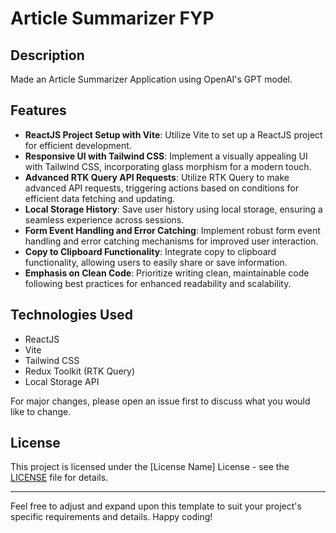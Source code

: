 # Article Summarizer FYP

## Description
Made an Article Summarizer Application using OpenAI's GPT model.


## Features

- **ReactJS Project Setup with Vite**: Utilize Vite to set up a ReactJS project for efficient development.
- **Responsive UI with Tailwind CSS**: Implement a visually appealing UI with Tailwind CSS, incorporating glass morphism for a modern touch.
- **Advanced RTK Query API Requests**: Utilize RTK Query to make advanced API requests, triggering actions based on conditions for efficient data fetching and updating.
- **Local Storage History**: Save user history using local storage, ensuring a seamless experience across sessions.
- **Form Event Handling and Error Catching**: Implement robust form event handling and error catching mechanisms for improved user interaction.
- **Copy to Clipboard Functionality**: Integrate copy to clipboard functionality, allowing users to easily share or save information.
- **Emphasis on Clean Code**: Prioritize writing clean, maintainable code following best practices for enhanced readability and scalability.

## Technologies Used

- ReactJS
- Vite
- Tailwind CSS
- Redux Toolkit (RTK Query)
- Local Storage API


For major changes, please open an issue first to discuss what you would like to change.

## License

This project is licensed under the [License Name] License - see the [LICENSE](LICENSE) file for details.

--- 

Feel free to adjust and expand upon this template to suit your project's specific requirements and details. Happy coding!
